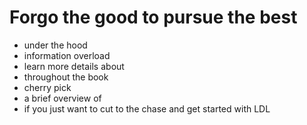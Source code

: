 # Forgo the good to pursue the best

* under the hood
* information overload
* learn more details about
* throughout the book
* cherry pick
* a brief overview of
* if you just want to cut to the chase and get started with LDL
